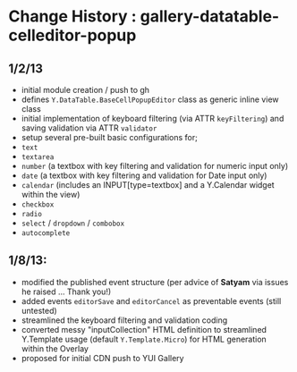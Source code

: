Change History :  gallery-datatable-celleditor-popup
======================================

1/2/13
------
* initial module creation / push to gh
* defines `Y.DataTable.BaseCellPopupEditor` class as generic inline view class
* initial implementation of keyboard filtering (via ATTR `keyFiltering`) and saving validation via ATTR `validator` 
* setup several pre-built basic configurations for;
 * `text`
 * `textarea`
 * `number` (a textbox with key filtering and validation for numeric input only)
 * `date` (a textbox with key filtering and validation for Date input only)
 * `calendar` (includes an INPUT[type=textbox] and a Y.Calendar widget within the view)
 * `checkbox`
 * `radio`
 * `select` / `dropdown` / `combobox`
 * `autocomplete`

1/8/13:
------
* modified the published event structure (per advice of **Satyam** via issues he raised ... Thank you!)
* added events `editorSave` and `editorCancel` as preventable events (still untested)
* streamlined the keyboard filtering and validation coding
* converted messy "inputCollection" HTML definition to streamlined Y.Template usage (default `Y.Template.Micro`) for HTML generation within the Overlay
* proposed for initial CDN push to YUI Gallery 
